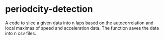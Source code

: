 # periodcity-detection
A code to slice a given data into n laps based on the autocorrelation and local maximas of speed and acceleration data. The function saves the data into n csv files.
